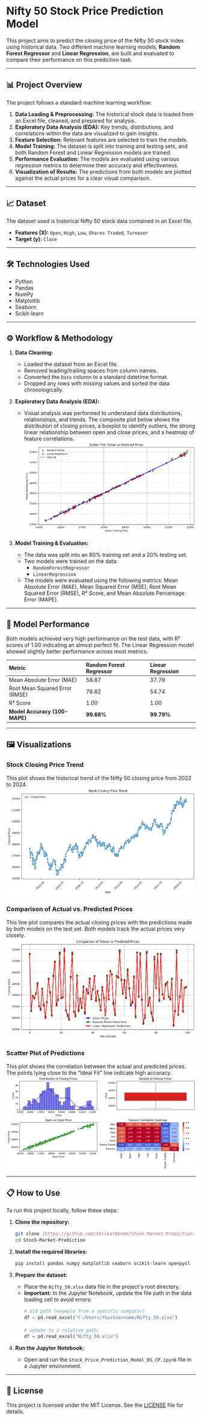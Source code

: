 # Nifty 50 Stock Price Prediction Model

This project aims to predict the closing price of the Nifty 50 stock index using historical data. Two different machine learning models, **Random Forest Regressor** and **Linear Regression**, are built and evaluated to compare their performance on this prediction task.

---

## 📊 Project Overview

The project follows a standard machine learning workflow:
1.  **Data Loading & Preprocessing:** The historical stock data is loaded from an Excel file, cleaned, and prepared for analysis.
2.  **Exploratory Data Analysis (EDA):** Key trends, distributions, and correlations within the data are visualized to gain insights.
3.  **Feature Selection:** Relevant features are selected to train the models.
4.  **Model Training:** The dataset is split into training and testing sets, and both Random Forest and Linear Regression models are trained.
5.  **Performance Evaluation:** The models are evaluated using various regression metrics to determine their accuracy and effectiveness.
6.  **Visualization of Results:** The predictions from both models are plotted against the actual prices for a clear visual comparison.

---

## 📈 Dataset

The dataset used is historical Nifty 50 stock data contained in an Excel file.

* **Features (X):** `Open`, `High`, `Low`, `Shares Traded`, `Turnover`
* **Target (y):** `Close`

---

## 🛠️ Technologies Used

* Python
* Pandas
* NumPy
* Matplotlib
* Seaborn
* Scikit-learn

---

## ⚙️ Workflow & Methodology

1.  **Data Cleaning:**
    * Loaded the dataset from an Excel file.
    * Removed leading/trailing spaces from column names.
    * Converted the `Date` column to a standard datetime format.
    * Dropped any rows with missing values and sorted the data chronologically.

2.  **Exploratory Data Analysis (EDA):**
    * Visual analysis was performed to understand data distributions, relationships, and trends. The composite plot below shows the distribution of closing prices, a boxplot to identify outliers, the strong linear relationship between open and close prices, and a heatmap of feature correlations.
    ![EDA Visualizations](stock-2.png)

3.  **Model Training & Evaluation:**
    * The data was split into an 80% training set and a 20% testing set.
    * Two models were trained on the data:
        * `RandomForestRegressor`
        * `LinearRegression`
    * The models were evaluated using the following metrics: Mean Absolute Error (MAE), Mean Squared Error (MSE), Root Mean Squared Error (RMSE), R² Score, and Mean Absolute Percentage Error (MAPE).

---

## 🚀 Model Performance

Both models achieved very high performance on the test data, with R² scores of 1.00 indicating an almost perfect fit. The Linear Regression model showed slightly better performance across most metrics.

| Metric                      | Random Forest Regressor | Linear Regression |
| :-------------------------- | :---------------------- | :---------------- |
| Mean Absolute Error (MAE)   | 58.87                   | 37.79             |
| Root Mean Squared Error (RMSE)| 76.82                   | 54.74             |
| R² Score                    | 1.00                    | 1.00              |
| **Model Accuracy (100-MAPE)** | **99.68%** | **99.79%** |

---

## 🖼️ Visualizations

### Stock Closing Price Trend
This plot shows the historical trend of the Nifty 50 closing price from 2022 to 2024.
![Stock Trend](stock-1.png)

### Comparison of Actual vs. Predicted Prices
This line plot compares the actual closing prices with the predictions made by both models on the test set. Both models track the actual prices very closely.
![Comparison Plot](stock-3.png)

### Scatter Plot of Predictions
This plot shows the correlation between the actual and predicted prices. The points lying close to the "Ideal Fit" line indicate high accuracy.
![Scatter Plot](stock-4.png)

---

## 📋 How to Use

To run this project locally, follow these steps:

1.  **Clone the repository:**
    ```bash
    git clone [https://github.com/ShrikarBende/Stock-Market-Prediction.git](https://github.com/ShrikarBende/Stock-Market-Prediction.git)
    cd Stock-Market-Prediction
    ```

2.  **Install the required libraries:**
    ```bash
    pip install pandas numpy matplotlib seaborn scikit-learn openpyxl
    ```

3.  **Prepare the dataset:**
    * Place the `Nifty_50.xlsx` data file in the project's root directory.
    * **Important:** In the Jupyter Notebook, update the file path in the data loading cell to avoid errors:
        ```python
        # old path (example from a specific computer)
        df = pd.read_excel("C:/Users/YourUsername/Nifty_50.xlsx")
        
        # update to a relative path:
        df = pd.read_excel("Nifty_50.xlsx")
        ```

4.  **Run the Jupyter Notebook:**
    * Open and run the `Stock_Price_Prediction_Model_DS_CP.ipynb` file in a Jupyter environment.

---

## 📜 License

This project is licensed under the MIT License. See the [LICENSE](LICENSE) file for details.
